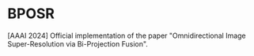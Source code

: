 # BPOSR
[AAAI 2024] Official implementation of the paper "Omnidirectional Image Super-Resolution via Bi-Projection Fusion".
